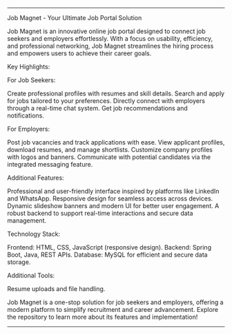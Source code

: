 ___

Job Magnet - Your Ultimate Job Portal Solution

Job Magnet is an innovative online job portal designed to connect job seekers and employers effortlessly. With a focus on usability, efficiency, and professional networking, Job Magnet streamlines the hiring process and empowers users to achieve their career goals.

Key Highlights:

For Job Seekers:

Create professional profiles with resumes and skill details.
Search and apply for jobs tailored to your preferences.
Directly connect with employers through a real-time chat system.
Get job recommendations and notifications.

For Employers:

Post job vacancies and track applications with ease.
View applicant profiles, download resumes, and manage shortlists.
Customize company profiles with logos and banners.
Communicate with potential candidates via the integrated messaging feature.

Additional Features:

Professional and user-friendly interface inspired by platforms like LinkedIn and WhatsApp.
Responsive design for seamless access across devices.
Dynamic slideshow banners and modern UI for better user engagement.
A robust backend to support real-time interactions and secure data management.

Technology Stack:

Frontend: HTML, CSS, JavaScript (responsive design).
Backend: Spring Boot, Java, REST APIs.
Database: MySQL for efficient and secure data storage.

Additional Tools:

Resume uploads and file handling.

Job Magnet is a one-stop solution for job seekers and employers, offering a modern platform to simplify recruitment and career advancement. Explore the repository to learn more about its features and implementation!

___

